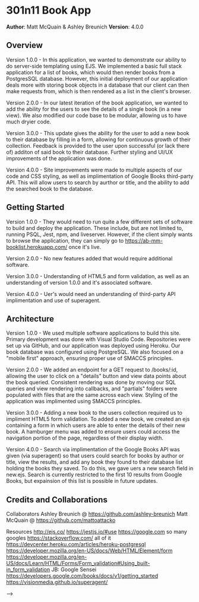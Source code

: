 # 301n11 Book App

**Author**: Matt McQuain & Ashley Breunich
**Version**: 4.0.0

## Overview
<!-- Provide a high level overview of what this application is and why you are building it, beyond the fact that it's an assignment for a Code Fellows 301 class. (i.e. What's your problem domain?) -->

Version 1.0.0 - In this application, we wanted to demonstrate our ability to do server-side templating using EJS. We implemented a basic full stack application for a list of books, which would then render books from a PostgresSQL database. However, this initial deployment of our application deals more with storing book objects in a database that our client can then make requests from, which is then rendered as a list in the client's browser. 

Version 2.0.0 - In our latest iteration of the book application, we wanted to add the ability for the users to see the details of a single book (in a new view). We also modified our code base to be modular, allowing us to have much dryier code. 

Version 3.0.0 - This update gives the ability for the user to add a new book to their database by filling in a form, allowing for continuous growth of their collection. Feedback is provided to the user upon successful (or lack there of) additon of said book to their database. Further styling and UI/UX improvements of the application was done. 

Version 4.0.0 - Site improvements were made to multiple aspects of our code and CSS styling, as well as implimentation of Google Books third-party API. This will allow users to search by aurthor or title, and the ability to add the searched book to the database. 

## Getting Started
<!-- What are the steps that a user must take in order to build this app on their own machine and get it running? -->

Version 1.0.0 - They would need to run quite a few different sets of software to build and deploy the application. These include, but are not limited to, running PSQL, Jest, npm, and liveserver. However, if the client simply wants to browse the application, they can simply go to https://ab-mm-booklist.herokuapp.com/ once it's live.

Version 2.0.0 - No new features added that would require additional software.

Version 3.0.0 - Understanding of HTML5 and form validation, as well as an understanding of version 1.0.0 and it's associated software.

Version 4.0.0 - Uer's would need an understanding of third-party API implimentation and use of superagent. 

## Architecture
<!-- Provide a detailed description of the application design. What technologies (languages, libraries, etc) you're using, and any other relevant design information. -->

Version 1.0.0 - We used multiple software applications to build this site. Primary development was done with Visual Studio Code. Repositories were set up via GitHub, and our application was deployed using Heroku. Our book database was configured using PostgreSQL. We also focused on a "mobile first" approach, ensuring proper use of SMACCS principles.

Version 2.0.0 - We added an endpoint for a GET request to /books/:id, allowing the user to click on a "details" button and view data points about the book queried. Consistent rendering was done by moving our SQL queries and view rendering into callbacks, and "partials" folders were populated with files that are the same across each view. Styling of the application was implimented using SMACCS principles. 

Version 3.0.0 - Adding a new book to the users collection required us to impliment HTML5 form validation. To added a new book, we created an ejs containing a form in which users are able to enter the details of their new book. A hamburger menu was added to ensure users could access the navigation portion of the page, regardless of their display width.    

Version 4.0.0 - Search via implimentation of the Google Books API was given (via superagent) so that users could search for books by author or title, view the results, and add any book they found to their database list holding the books they saved. To do this, we gave uers a new search field in new.ejs. Search is currently restricted to the first 10 results from Google Books, but expainsion of this list is possible in future updates.  

## Credits and Collaborations
<!-- Give credit (and a link) to other people or resources that helped you build this application. -->

Collaborators
Ashley Breunich @ https://github.com/ashley-breunich
Matt McQuain @ https://github.com/mattoattacko

Resources
http://ejs.co/
https://jestjs.io/#use
https://google.com so many googles
https://stackoverflow.com/ all of it
https://devcenter.heroku.com/articles/heroku-postgresql
https://developer.mozilla.org/en-US/docs/Web/HTML/Element/form
https://developer.mozilla.org/en-US/docs/Learn/HTML/Forms/Form_validation#Using_built-in_form_validation
JB: Google Sensei 
https://developers.google.com/books/docs/v1/getting_started
https://visionmedia.github.io/superagent/

-->
